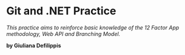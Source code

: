 # Git and .NET Practice

_This practice aims to reinforce basic knowledge of the 12 Factor App methodology, Web API and Branching Model._

**by Giuliana Defilippis** 